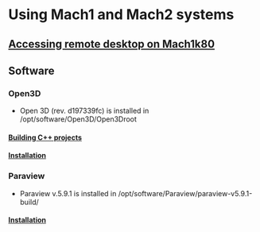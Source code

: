 # Using Mach1 and Mach2 systems
## [Accessing remote desktop on Mach1k80](Remote_Desktop_Access/VNC.md)
## Software
### Open3D
- Open 3D (rev. d197339fc) is installed in /opt/software/Open3D/Open3Droot  
#### [Building C++ projects](Open3D/compiling_example.md)
#### [Installation](Open3D/compiling_Open3D.md)
### Paraview
- Paraview v.5.9.1 is installed in /opt/software/Paraview/paraview-v5.9.1-build/
#### [Installation](Paraview/compiling_paraview.md)
